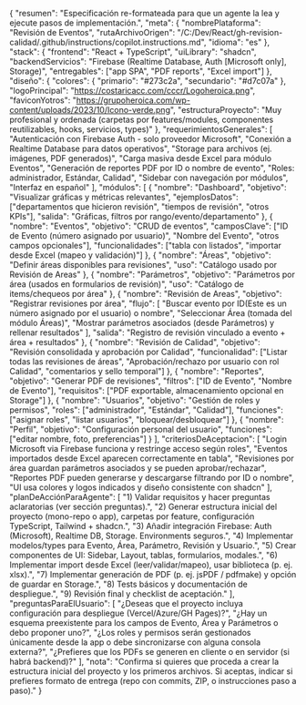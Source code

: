 {
    "resumen": "Especificación re-formateada para que un agente la lea y ejecute pasos de implementación.",
    "meta": {
        "nombrePlataforma": "Revisión de Eventos",
        "rutaArchivoOrigen": "/C:/Dev/React/gh-revision-calidad/.github/instructions/copilot.instructions.md",
        "idioma": "es"
    },
    "stack": {
        "frontend": "React + TypeScript",
        "uiLibrary": "shadcn",
        "backendServicios": "Firebase (Realtime Database, Auth [Microsoft only], Storage)",
        "entregables": ["app SPA", "PDF reports", "Excel import"]
    },
    "diseño": {
        "colores": {
            "primario": "#273c2a",
            "secundario": "#d7c07a"
        },
        "logoPrincipal": "https://costaricacc.com/cccr/Logoheroica.png",
        "faviconYotros": "https://grupoheroica.com/wp-content/uploads/2023/10/Icono-verde.png",
        "estructuraProyecto": "Muy profesional y ordenada (carpetas por features/modules, componentes reutilizables, hooks, servicios, types)"
    },
    "requerimientosGenerales": [
        "Autenticación con Firebase Auth - solo proveedor Microsoft",
        "Conexión a Realtime Database para datos operativos",
        "Storage para archivos (ej. imágenes, PDF generados)",
        "Carga masiva desde Excel para módulo Eventos",
        "Generación de reportes PDF por ID o nombre de evento",
        "Roles: administrador, Estándar, Calidad",
        "Sidebar con navegación por módulos",
        "Interfaz en español"
    ],
    "módulos": [
        {
            "nombre": "Dashboard",
            "objetivo": "Visualizar gráficas y métricas relevantes",
            "ejemplosDatos": ["departamentos que hicieron revisión", "tiempos de revisión", "otros KPIs"],
            "salida": "Gráficas, filtros por rango/evento/departamento"
        },
        {
            "nombre": "Eventos",
            "objetivo": "CRUD de eventos",
            "camposClave": ["ID de Evento (número asignado por usuario)", "Nombre del Evento", "otros campos opcionales"],
            "funcionalidades": ["tabla con listados", "importar desde Excel (mapeo y validación)"]
        },
        {
            "nombre": "Áreas",
            "objetivo": "Definir áreas disponibles para revisiones",
            "uso": "Catálogo usado por Revisión de Areas"
        },
        {
            "nombre": "Parámetros",
            "objetivo": "Parámetros por área (usados en formularios de revisión)",
            "uso": "Catálogo de items/chequeos por área"
        },
        {
            "nombre": "Revisión de Areas",
            "objetivo": "Registrar revisiones por área",
            "flujo": [
                "Buscar evento por ID(Este es un número asignado por el usuario) o nombre",
                "Seleccionar Área (tomada del módulo Áreas)",
                "Mostrar parámetros asociados (desde Parámetros) y rellenar resultados"
            ],
            "salida": "Registro de revisión vinculado a evento + área + resultados"
        },
        {
            "nombre": "Revisión de Calidad",
            "objetivo": "Revisión consolidada y aprobación por Calidad",
            "funcionalidad": ["Listar todas las revisiones de áreas", "Aprobación/rechazo por usuario con rol Calidad", "comentarios y sello temporal"]
        },
        {
            "nombre": "Reportes",
            "objetivo": "Generar PDF de revisiones",
            "filtros": ["ID de Evento", "Nombre de Evento"],
            "requisitos": ["PDF exportable, almacenamiento opcional en Storage"]
        },
        {
            "nombre": "Usuarios",
            "objetivo": "Gestión de roles y permisos",
            "roles": ["administrador", "Estándar", "Calidad"],
            "funciones": ["asignar roles", "listar usuarios", "bloquear/desbloquear"]
        },
        {
            "nombre": "Perfil",
            "objetivo": "Configuración personal del usuario",
            "funciones": ["editar nombre, foto, preferencias"]
        }
    ],
    "criteriosDeAceptacion": [
        "Login Microsoft via Firebase funciona y restringe acceso según roles",
        "Eventos importados desde Excel aparecen correctamente en tabla",
        "Revisiones por área guardan parámetros asociados y se pueden aprobar/rechazar",
        "Reportes PDF pueden generarse y descargarse filtrando por ID o nombre",
        "UI usa colores y logos indicados y diseño consistente con shadcn"
    ],
    "planDeAcciónParaAgente": [
        "1) Validar requisitos y hacer preguntas aclaratorias (ver sección preguntas).",
        "2) Generar estructura inicial del proyecto (mono-repo o app), carpetas por feature, configuración TypeScript, Tailwind + shadcn.",
        "3) Añadir integración Firebase: Auth (Microsoft), Realtime DB, Storage. Environments seguros.",
        "4) Implementar modelos/types para Evento, Área, Parámetro, Revisión y Usuario.",
        "5) Crear componentes de UI: Sidebar, Layout, tablas, formularios, modales.",
        "6) Implementar import desde Excel (leer/validar/mapeo), usar biblioteca (p. ej. xlsx).",
        "7) Implementar generación de PDF (p. ej. jsPDF / pdfmake) y opción de guardar en Storage.",
        "8) Tests básicos y documentación de despliegue.",
        "9) Revisión final y checklist de aceptación."
    ],
    "preguntasParaElUsuario": [
        "¿Deseas que el proyecto incluya configuración para despliegue (Vercel/Azure/GH Pages)?",
        "¿Hay un esquema preexistente para los campos de Evento, Área y Parámetros o debo proponer uno?",
        "¿Los roles y permisos serán gestionados únicamente desde la app o debe sincronizarse con alguna consola externa?",
        "¿Prefieres que los PDFs se generen en cliente o en servidor (si habrá backend)?"
    ],
    "nota": "Confirma si quieres que proceda a crear la estructura inicial del proyecto y los primeros archivos. Si aceptas, indicar si prefieres formato de entrega (repo con commits, ZIP, o instrucciones paso a paso)."
}